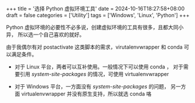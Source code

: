 +++
title = '选择 Python 虚拟环境工具'
date = 2024-10-16T18:27:58+08:00
draft = false
categories = ['Utility']
tags = ['Windows', 'Linux', 'Python']
+++

Python 虚拟环境的必要性不必多说，创建虚拟环境的工具有很多，且都大同小异，
所以选一个自己喜欢的就好。

由于我偶尔有对 postactivate 这类脚本的需求，virutalenvwrapper 和 conda
可以满足条件。

- 对于 Linux 平台，两者可以互补使用。一般情况下可以使用 conda ，
对于需要引用 *system-site-packages* 的情况，可使用 virtualenvwrapper

- 对于 Windows 平台，一方面没有 *system-site-packages* 的问题，
另一方面 virtualenvwrapper 并没有原生支持，所以就选 conda 咯
